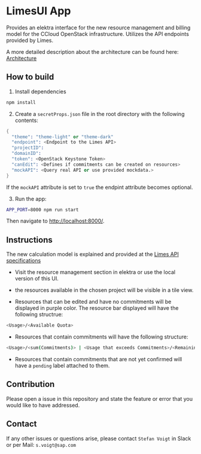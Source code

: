 # LimesUI App

Provides an elektra interface for the new resource management and billing model for the CCloud OpenStack infrastructure. Utilizes the API endpoints provided by Limes.

A more detailed description about the architecture can be found here:
[Architecture](/architecture/architectureDescription.md)

## How to build

1. Install dependencies

```sh
npm install
```

2. Create a `secretProps.json` file in the root directory with the following contents:

```s
{
  "theme": "theme-light" or "theme-dark"
  "endpoint": <Endpoint to the Limes API>
  "projectID":
  "domainID":
  "token": <OpenStack Keystone Token>
  "canEdit": <Defines if commitments can be created on resources>
  "mockAPI": <Query real API or use provided mockdata.>
}
```

If the `mockAPI` attribute is set to `true` the endpint attribute becomes optional.

3. Run the app:

```sh
APP_PORT=8000 npm run start
```

Then navigate to <http://localhost:8000/>.

## Instructions

The new calculation model is explained and provided at the [Limes API specifications](https://github.com/sapcc/limes/blob/master/docs/users/api-spec-resources.md)

- Visit the resource management section in elektra or use the local version of this UI.

- the resources available in the chosen project will be visible in a tile view.

- Resources that can be edited and have no commitments will be displayed in purple color. The resource bar displayed will have the following structrue:

```sh
<Usage>/<Available Quota>
```

- Resources that contain commitments will have the following structure:

```sh
<Usage>/<sum(Commitments)> | <Usage that exceeds Commitments>/<Remaining Quota>
```

- Resources that contain commitments that are not yet confirmed will have a `pending` label attached to them.

## Contribution

Please open a issue in this repository and state the feature or error that you would like to have addressed.

## Contact

If any other issues or questions arise, please contact `Stefan Voigt` in Slack or per Mail:
`s.voigt@sap.com`

